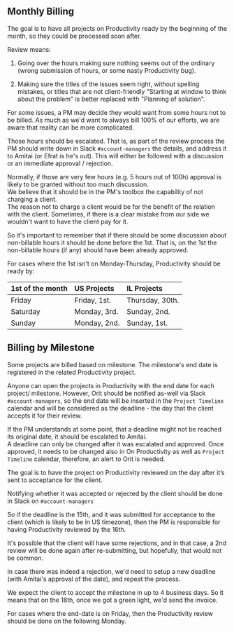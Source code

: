 ## **Monthly Billing**

The goal is to have all projects on Productivity ready by the beginning of the month, so they could be processed soon after.

Review means:

1. Going over the hours making sure nothing seems out of the ordinary \(wrong submission of hours, or some nasty Productivity bug\).

2. Making sure the titles of the issues seem right, without spelling mistakes, or titles that are not client-friendly "Starting at window to think about the problem" is better replaced with "Planning of solution".

For some issues, a PM may decide they would want from some hours not to be billed. As much as we'd want to always bill 100% of our efforts, we are aware that reality can be more complicated.

Those hours should be escalated. That is, as part of the review process the PM should write down in Slack `#account-managers` the details, and address it to Amitai \(or Efrat is he's out\). This will either be followed with a discussion or an immediate approval / rejection.

Normally, if those are very few hours \(e.g. 5 hours out of 100h\) approval is likely to be granted without too much discussion.  
We believe that it should be in the PM's toolbox the capability of not charging a client.  
The reason not to charge a client would be for the benefit of the relation with the client. Sometimes, if there is a clear mistake from our side we wouldn't want to have the client pay for it.

So it's important to remember that if there should be some discussion about non-billable hours it should be done before the 1st. That is, on the 1st the non-billable hours \(if any\) should have been already approved.

For cases where the 1st isn't on Monday-Thursday, Productivity should be ready by:

| **1st of the month** | **US Projects** | **IL Projects** |
| :--- | :--- | :--- |
| Friday | Friday, 1st. | Thursday, 30th. |
| Saturday | Monday, 3rd. | Sunday, 2nd. |
| Sunday | Monday, 2nd. | Sunday, 1st. |

## **Billing by Milestone**

Some projects are billed based on milestone. The milestone's end date is registered in the related Productivity project.

Anyone can open the projects in Productivity with the end date for each project/ milestone. However, Orit should be notified as-well via Slack `#account-managers`, so the end date will be inserted in the `Project Timeline` calendar and will be considered as the deadline - the day that the client accepts it for their review.

If the PM understands at some point, that a deadline might not be reached its original date, it should be escalated to Amitai.  
A deadline can only be changed after it was escalated and approved. Once approved, it needs to be changed also in On Productivity as well as `Project Timeline` calendar, therefore, an alert to Orit is needed.

The goal is to have the project on Productivity reviewed on the day after it’s sent to acceptance for the client.

Notifying whether it was accepted or rejected by the client should be done in Slack on `#account-managers`

So if the deadline is the 15th, and it was submitted for acceptance to the client (which is likely to be in US timezone), then the PM is responsible for having Productivity reviewed by the 16th.

It's possible that the client will have some rejections, and in that case, a 2nd review will be done again after re-submitting, but hopefully, that would not be common.

In case there was indeed a rejection, we'd need to setup a new deadline \(with Amitai's approval of the date\), and repeat the process.

We expect the client to accept the milestone in up to 4 business days. So it means that on the 18th, once we got a green light, we'd send the invoice.

For cases where the end-date is on Friday, then the Productivity review should be done on the following Monday.

